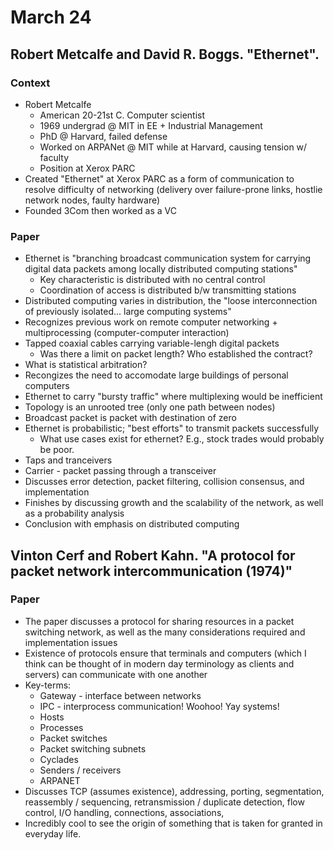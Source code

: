 # March 24

## Robert Metcalfe and David R. Boggs. "Ethernet".

### Context
- Robert Metcalfe
  - American 20-21st C. Computer scientist
  - 1969 undergrad @ MIT in EE + Industrial Management
  - PhD @ Harvard, failed defense
  - Worked on ARPANet @ MIT while at Harvard, causing tension w/ faculty
  - Position at Xerox PARC
- Created "Ethernet" at Xerox PARC as a form of communication to resolve difficulty of networking (delivery over failure-prone links, hostlie network nodes, faulty hardware)
- Founded 3Com then worked as a VC

### Paper
- Ethernet is "branching broadcast communication system for carrying digital data packets among locally distributed computing stations"
  - Key characteristic is distributed with no central control
  - Coordination of access is distributed b/w transmitting stations
- Distributed computing varies in distribution, the "loose interconnection of previously isolated... large computing systems"
- Recognizes previous work on remote computer networking + multiprocessing (computer-computer interaction)
- Tapped coaxial cables carrying variable-lengh digital packets
  - Was there a limit on packet length? Who established the contract?
- What is statistical arbitration?
- Recongizes the need to accomodate large buildings of personal computers
- Ethernet to carry "bursty traffic" where multiplexing would be inefficient
- Topology is an unrooted tree (only one path between nodes)
- Broadcast packet is packet with destination of zero
- Ethernet is probabilistic; "best efforts" to transmit packets successfully
  - What use cases exist for ethernet? E.g., stock trades would probably be poor.
- Taps and tranceivers
- Carrier - packet passing through a transceiver
- Discusses error detection, packet filtering, collision consensus, and implementation
- Finishes by discussing growth and the scalability of the network, as well as a probability analysis
- Conclusion with emphasis on distributed computing

## Vinton Cerf and Robert Kahn. "A protocol for packet network intercommunication (1974)"

### Paper
- The paper discusses a protocol for sharing resources in a packet switching network, as well as the many considerations required and implementation issues
- Existence of protocols ensure that terminals and computers (which I think can be thought of in modern day terminology as clients and servers) can communicate with one another
- Key-terms:
  - Gateway - interface between networks
  - IPC - interprocess communication! Woohoo! Yay systems!
  - Hosts
  - Processes
  - Packet switches
  - Packet switching subnets
  - Cyclades
  - Senders / receivers
  - ARPANET
- Discusses TCP (assumes existence), addressing, porting, segmentation, reassembly / sequencing, retransmission / duplicate detection, flow control, I/O handling, connections, associations,
- Incredibly cool to see the origin of something that is taken for granted in everyday life.
